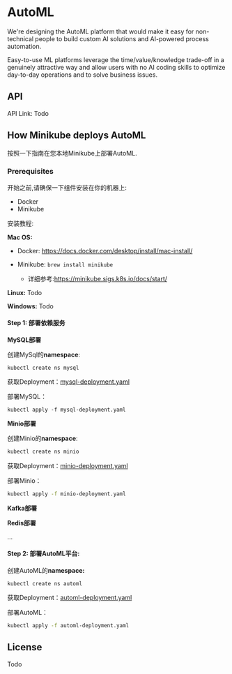 

# AutoML

We're designing the AutoML platform that would make it easy for non-technical people to build custom AI solutions and
AI-powered process automation.

Easy-to-use ML platforms leverage the time/value/knowledge trade-off in a genuinely attractive way and allow users with
no AI coding skills to optimize day-to-day operations and to solve business issues.

## API

API Link: Todo

## How Minikube deploys AutoML

按照一下指南在您本地Minikube上部署AutoML.

### Prerequisites

开始之前,请确保一下组件安装在你的机器上:

- Docker
- Minikube

安装教程:

**Mac OS:**

- Docker: https://docs.docker.com/desktop/install/mac-install/

- Minikube: ``brew install minikube``
  - 详细参考:https://minikube.sigs.k8s.io/docs/start/

**Linux:** Todo

**Windows:** Todo

#### Step 1: 部署依赖服务

**MySQL部署**

创建MySql的**namespace**:

```
kubectl create ns mysql
```

获取Deployment：[mysql-deployment.yaml](https://github.com/ml-for-good/automl/tree/main/Investigation/mysql/deploy)

部署MySQL：

```
kubectl apply -f mysql-deployment.yaml
```

**Minio部署**

创建Minio的**namespace**:

```bash
kubectl create ns minio
```

获取Deployment：[minio-deployment.yaml](https://github.com/ml-for-good/automl/blob/main/Investigation/minio/deploy.yml)

部署Minio：

```bash
kubectl apply -f minio-deployment.yaml
```

**Kafka部署**

**Redis部署**

...

#### Step 2: 部署AutoML平台:

创建AutoML的**namespace:**

```
kubectl create ns automl
```

获取Deployment：[automl-deployment.yaml](https://github.com/ml-for-good/automl/blob/main/Investigation/java/deploy/deployment.yaml)

部署AutoML：

```bash
kubectl apply -f automl-deployment.yaml
```

## License

Todo
